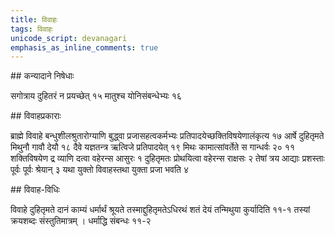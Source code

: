 ```yaml
---
title: विवाहः
tags: विवाहः
unicode_script: devanagari
emphasis_as_inline_comments: true
---
```


##‌ कन्यादाने निषेधाः

सगोत्राय दुहितरं न प्रयच्छेत् १५ मातुश्च योनिसंबन्धेभ्यः १६

##‌ विवाहप्रकाराः 

ब्राह्मे विवाहे बन्धुशीलश्रुतारोग्याणि बुद्ध्वा प्रजासहत्वकर्मभ्यः प्रतिपादयेच्छक्तिविषयेणालंकृत्य १७ आर्षे दुहितृमते मिथुनौ गावौ देयौ १८ दैवे यज्ञतन्त्र ऋत्विजे प्रतिपादयेत् १९ मिथः कामात्सांवर्तेते स गान्धर्वः २० ११ शक्तिविषयेण द्र व्याणि दत्वा वहेरन्स आसुरः १ दुहितृमतः प्रोथयित्वा वहेरन्स राक्षसः २ तेषां त्रय आद्याः प्रशस्ताः पूर्वः पूर्वः श्रेयान् ३ यथा युक्तो विवाहस्तथा युक्ता प्रजा भवति ४

##‌ विवाह-विधिः 

विवाहे दुहितृमते दानं काम्यं धर्मार्थं श्रूयते तस्माद्दुहितृमतेऽधिरथं शतं देयं तन्मिथुया कुर्यादिति ११-१ तस्यां क्रयशब्दः संस्तुतिमात्रम् । धर्माद्धि संबन्धः ११-२

